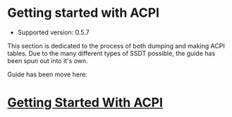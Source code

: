 # Getting started with ACPI

* Supported version: 0.5.7

This section is dedicated to the process of both dumping and making ACPI tables. Due to the many different types of SSDT possible, the guide has been spun out into it's own.


Guide has been move here: 

# [Getting Started With ACPI](https://acpi.dortania.ml/)
